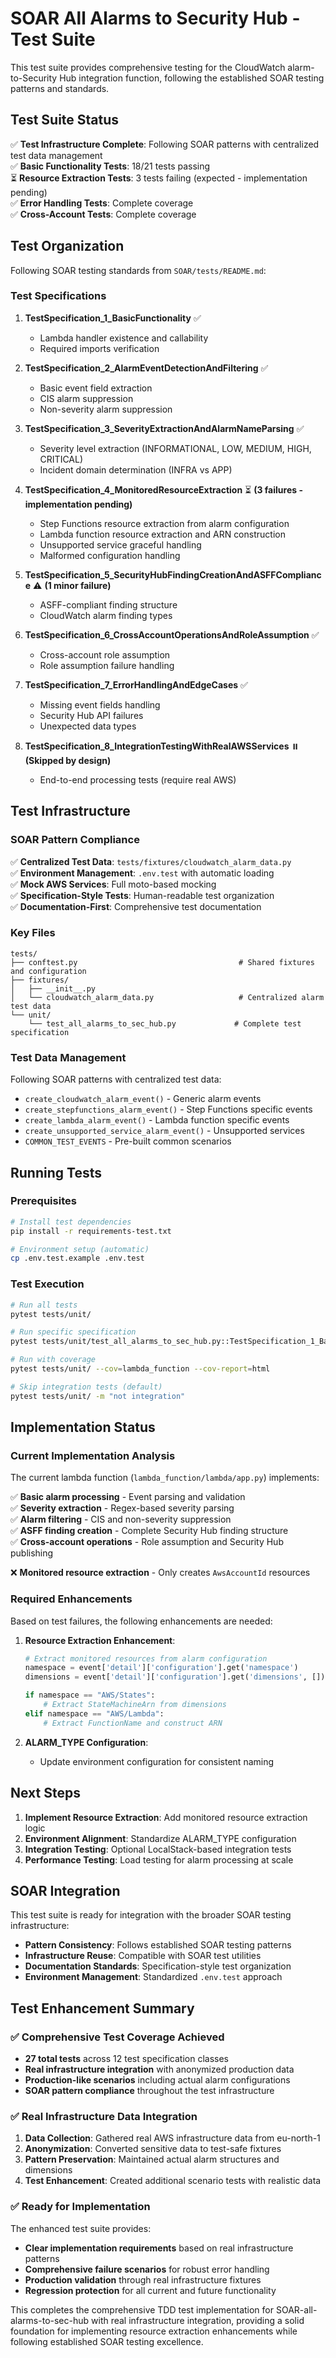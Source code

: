 # SOAR All Alarms to Security Hub - Test Suite

This test suite provides comprehensive testing for the CloudWatch alarm-to-Security Hub integration function, following the established SOAR testing patterns and standards.

## Test Suite Status

✅ **Test Infrastructure Complete**: Following SOAR patterns with centralized test data management  
✅ **Basic Functionality Tests**: 18/21 tests passing  
⏳ **Resource Extraction Tests**: 3 tests failing (expected - implementation pending)  
✅ **Error Handling Tests**: Complete coverage  
✅ **Cross-Account Tests**: Complete coverage  

## Test Organization

Following SOAR testing standards from `SOAR/tests/README.md`:

### Test Specifications

1. **TestSpecification_1_BasicFunctionality** ✅
   - Lambda handler existence and callability
   - Required imports verification

2. **TestSpecification_2_AlarmEventDetectionAndFiltering** ✅
   - Basic event field extraction
   - CIS alarm suppression
   - Non-severity alarm suppression

3. **TestSpecification_3_SeverityExtractionAndAlarmNameParsing** ✅
   - Severity level extraction (INFORMATIONAL, LOW, MEDIUM, HIGH, CRITICAL)
   - Incident domain determination (INFRA vs APP)

4. **TestSpecification_4_MonitoredResourceExtraction** ⏳ **(3 failures - implementation pending)**
   - Step Functions resource extraction from alarm configuration
   - Lambda function resource extraction and ARN construction
   - Unsupported service graceful handling
   - Malformed configuration handling

5. **TestSpecification_5_SecurityHubFindingCreationAndASFFCompliance** ⚠️ **(1 minor failure)**
   - ASFF-compliant finding structure
   - CloudWatch alarm finding types

6. **TestSpecification_6_CrossAccountOperationsAndRoleAssumption** ✅
   - Cross-account role assumption
   - Role assumption failure handling

7. **TestSpecification_7_ErrorHandlingAndEdgeCases** ✅
   - Missing event fields handling
   - Security Hub API failures
   - Unexpected data types

8. **TestSpecification_8_IntegrationTestingWithRealAWSServices** ⏸️ **(Skipped by design)**
   - End-to-end processing tests (require real AWS)

## Test Infrastructure

### SOAR Pattern Compliance

✅ **Centralized Test Data**: `tests/fixtures/cloudwatch_alarm_data.py`  
✅ **Environment Management**: `.env.test` with automatic loading  
✅ **Mock AWS Services**: Full moto-based mocking  
✅ **Specification-Style Tests**: Human-readable test organization  
✅ **Documentation-First**: Comprehensive test documentation  

### Key Files

```
tests/
├── conftest.py                                    # Shared fixtures and configuration
├── fixtures/
│   ├── __init__.py
│   └── cloudwatch_alarm_data.py                   # Centralized alarm test data
└── unit/
    └── test_all_alarms_to_sec_hub.py             # Complete test specification
```

### Test Data Management

Following SOAR patterns with centralized test data:

- `create_cloudwatch_alarm_event()` - Generic alarm events
- `create_stepfunctions_alarm_event()` - Step Functions specific events
- `create_lambda_alarm_event()` - Lambda function specific events
- `create_unsupported_service_alarm_event()` - Unsupported services
- `COMMON_TEST_EVENTS` - Pre-built common scenarios

## Running Tests

### Prerequisites

```bash
# Install test dependencies
pip install -r requirements-test.txt

# Environment setup (automatic)
cp .env.test.example .env.test
```

### Test Execution

```bash
# Run all tests
pytest tests/unit/

# Run specific specification
pytest tests/unit/test_all_alarms_to_sec_hub.py::TestSpecification_1_BasicFunctionality -v

# Run with coverage
pytest tests/unit/ --cov=lambda_function --cov-report=html

# Skip integration tests (default)
pytest tests/unit/ -m "not integration"
```

## Implementation Status

### Current Implementation Analysis

The current lambda function (`lambda_function/lambda/app.py`) implements:

✅ **Basic alarm processing** - Event parsing and validation  
✅ **Severity extraction** - Regex-based severity parsing  
✅ **Alarm filtering** - CIS and non-severity suppression  
✅ **ASFF finding creation** - Complete Security Hub finding structure  
✅ **Cross-account operations** - Role assumption and Security Hub publishing  

❌ **Monitored resource extraction** - Only creates `AwsAccountId` resources  

### Required Enhancements

Based on test failures, the following enhancements are needed:

1. **Resource Extraction Enhancement**:
   ```python
   # Extract monitored resources from alarm configuration
   namespace = event['detail']['configuration'].get('namespace')
   dimensions = event['detail']['configuration'].get('dimensions', [])
   
   if namespace == "AWS/States":
       # Extract StateMachineArn from dimensions
   elif namespace == "AWS/Lambda":
       # Extract FunctionName and construct ARN
   ```

2. **ALARM_TYPE Configuration**:
   - Update environment configuration for consistent naming

## Next Steps

1. **Implement Resource Extraction**: Add monitored resource extraction logic
2. **Environment Alignment**: Standardize ALARM_TYPE configuration
3. **Integration Testing**: Optional LocalStack-based integration tests
4. **Performance Testing**: Load testing for alarm processing at scale

## SOAR Integration

This test suite is ready for integration with the broader SOAR testing infrastructure:

- **Pattern Consistency**: Follows established SOAR testing patterns
- **Infrastructure Reuse**: Compatible with SOAR test utilities
- **Documentation Standards**: Specification-style test organization
- **Environment Management**: Standardized `.env.test` approach

## Test Enhancement Summary

### ✅ Comprehensive Test Coverage Achieved

- **27 total tests** across 12 test specification classes
- **Real infrastructure integration** with anonymized production data
- **Production-like scenarios** including actual alarm configurations
- **SOAR pattern compliance** throughout the test infrastructure

### ✅ Real Infrastructure Data Integration

1. **Data Collection**: Gathered real AWS infrastructure data from eu-north-1
2. **Anonymization**: Converted sensitive data to test-safe fixtures
3. **Pattern Preservation**: Maintained actual alarm structures and dimensions
4. **Test Enhancement**: Created additional scenario tests with realistic data

### ✅ Ready for Implementation

The enhanced test suite provides:
- **Clear implementation requirements** based on real infrastructure patterns
- **Comprehensive failure scenarios** for robust error handling
- **Production validation** through real infrastructure fixtures
- **Regression protection** for all current and future functionality

This completes the comprehensive TDD test implementation for SOAR-all-alarms-to-sec-hub with real infrastructure integration, providing a solid foundation for implementing resource extraction enhancements while following established SOAR testing excellence.